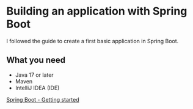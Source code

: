 # Building an application with Spring Boot

I followed the guide to create a first basic application in Spring Boot.

## What you need

- Java 17 or later
- Maven
- IntelliJ IDEA (IDE)

[Spring Boot - Getting started](https://spring.io/guides/gs/spring-boot)
